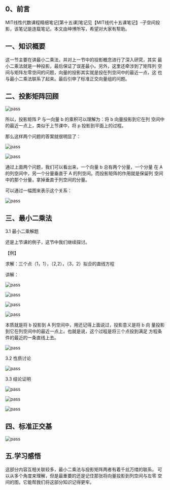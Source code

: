 ## 0、前言

MIT线性代数课程精细笔记[第十五课]笔记见【MIT线代十五课笔记】-子空间投影，该笔记是连载笔记，本文由坤博所写，希望对大家有帮助。

## 一、知识概要

这一节主要在讲最小二乘法，并对上一节中的投影概念进行了深入研究，其实 最小二乘法就是一种投影，最后保证了误差最小。另外，这里还牵涉到了矩阵列 空间与矩阵左零空间的问题，向量的投影其实就是投在列空间中的最近一点，这 也与最小二乘法联系了起来。最后引申了标准正交向量组的问题。

## 二、投影矩阵回顾

![pass](images/lec16_fg01.jpg)

所以，投影矩阵 P 与一向量 b 的乘积可以理解为：将 b 向量投影到它在列 空间中的最近一点上，类似于上节课中，将 p 投影到平面上的过程。

那么这样两个问题的答案就很明显了：

![pass](images/lec16_fg02.jpg)

![pass](images/lec16_fg03.jpg)

通过上面两个问题，我们可以看出来，一个向量 b 总有两个分量，一个分量 在 A 的列空间中，另一个分量垂直于 A 的列空间。而投影矩阵的作用就是保留列 空间中的那个分量，拿掉垂直于列空间的分量。

可以通过一幅图来表示这个关系：

![pass](images/lec16_fg04.jpg)

## 三、最小二乘法

3.1 最小二乘解题

还是上节课的例子，这节中我们继续探讨。

【例】

求解：三个点（1，1），（2,2），（3，2）拟合的直线方程

讲解：

![pass](images/lec16_fg05.jpg)

![pass](images/lec16_fg06.jpg)

![pass](images/lec16_fg07.jpg)

![pass](images/lec16_fg08.jpg)

本质就是将 b 投影到 A 列空间中，用还记得上面说过，投影意义是将 b 向 量投影到它在列空间中的最近一点上。也就是说，这个过程是将三个点投到满足 方程条件的最近的一条直线上去。

![pass](images/lec16_fg09.jpg)

3.2 性质讨论

![pass](images/lec16_fg10.jpg)

3.3 结论证明

![pass](images/lec16_fg11.jpg)

![pass](images/lec16_fg12.jpg)

![pass](images/lec16_fg13.jpg)

## 四、标准正交基

![pass](images/lec16_fg14.jpg)

## 五.学习感悟

这部分内容互相关联较多，最小二乘法与投影矩阵两者有着千丝万缕的联系， 可以从多个角度来理解，但是最重要的还是记住那张将向量投影到列空间与左零 空间的图，它能帮我们将这部分知识记得更牢。

